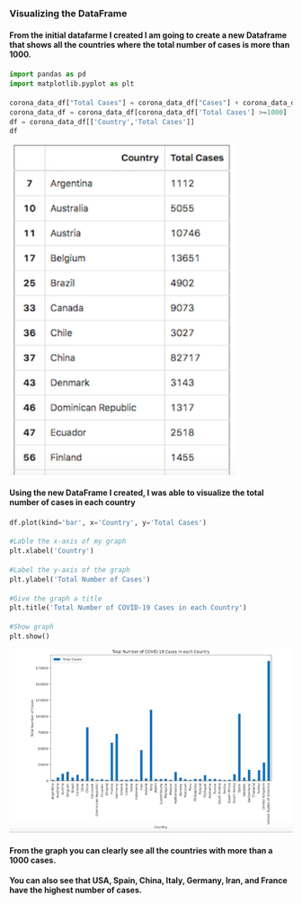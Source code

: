 ### Visualizing the DataFrame

#### From the initial datafarme I created I am going to create a new Dataframe that shows all the countries where the total number of cases is more than 1000.

```python
import pandas as pd
import matplotlib.pyplot as plt

corona_data_df["Total Cases"] = corona_data_df["Cases"] + corona_data_df["New_cases"]
corona_data_df = corona_data_df[corona_data_df['Total Cases'] >=1000]
df = corona_data_df[['Country','Total Cases']]
df
```
<img src='img2.png' width="400"/>

#### Using the new DataFrame I created, I was able to visualize the total number of cases in each country

```python
df.plot(kind='bar', x='Country', y='Total Cases')

#Lable the x-axis of my graph
plt.xlabel('Country')

#Label the y-axis of the graph
plt.ylabel('Total Number of Cases')

#Give the graph a title 
plt.title('Total Number of COVID-19 Cases in each Country')

#Show graph
plt.show()
```
<img src='img1.png' width="900"/>

#### From the graph you can clearly see all the countries with more than a 1000 cases. 
#### You can also see that USA, Spain, China, Italy, Germany, Iran, and France have the highest number of cases.
